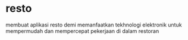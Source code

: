 # resto
membuat aplikasi resto demi  memanfaatkan tekhnologi elektronik untuk mempermudah dan mempercepat pekerjaan di dalam restoran
